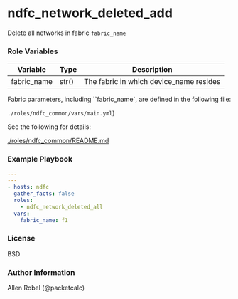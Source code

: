 # ndfc_network_deleted_add

Delete all networks in fabric ``fabric_name``

### Role Variables

Variable        | Type  | Description
----------------|-------|----------------------------------------
fabric_name     | str() | The fabric in which device_name resides

Fabric parameters, including ``fabric_name`, are defined in the following file:

``./roles/ndfc_common/vars/main.yml``)

See the following for details:

[./roles/ndfc_common/README.md](https://github.com/allenrobel/ndfc-roles/tree/master/roles/ndfc_common/README.md)


### Example Playbook

```yaml
---
---
- hosts: ndfc
  gather_facts: false
  roles:
    - ndfc_network_deleted_all
  vars:
    fabric_name: f1
```

### License

BSD

### Author Information

Allen Robel (@packetcalc)
